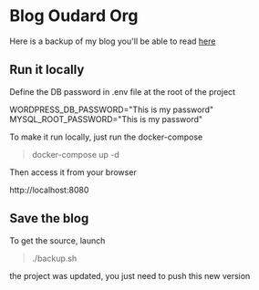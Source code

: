 # Blog Oudard Org

Here is a backup of my blog you'll be able to read [here](http://blog.oudard.org/ "Nicolas Oudard's blog")

## Run it locally

Define the DB password in .env file at the root of the project

  WORDPRESS_DB_PASSWORD="This is my password"
  MYSQL_ROOT_PASSWORD="This is my password"

To make it run locally, just run the docker-compose

  > docker-compose up -d

Then access it from your browser

http://localhost:8080

## Save the blog

To get the source, launch

  > ./backup.sh

the project was updated, you just need to push this new version
